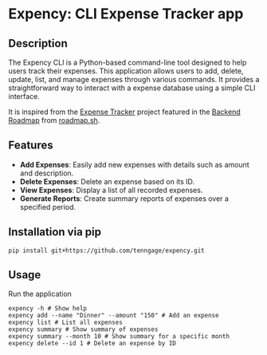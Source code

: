# Expency: CLI Expense Tracker app

## Description
The Expency CLI is a Python-based command-line tool designed to help users track their expenses. This application allows users to add, delete, update, list, and manage expenses through various commands. It provides a straightforward way to interact with a expense database using a simple CLI interface.

It is inspired from the [Expense Tracker](https://roadmap.sh/projects/expense-tracker) project featured in the [Backend Roadmap](https://roadmap.sh/backend) from [roadmap.sh](https://roadmap.sh/).

## Features
- **Add Expenses**: Easily add new expenses with details such as amount and description.
- **Delete Expenses**: Delete an expense based on its ID.
- **View Expenses**: Display a list of all recorded expenses.
- **Generate Reports**: Create summary reports of expenses over a specified period.

## Installation via **pip**
    pip install git+https://github.com/tenngage/expency.git   


## Usage
Run the application
```      
expency -h # Show help
expency add --name "Dinner" --amount "150" # Add an expense
expency list # List all expenses
expency summary # Show summary of expenses
expency summary --month 10 # Show summary for a specific month
expency delete --id 1 # Delete an expense by ID
```
